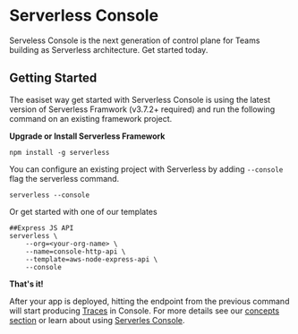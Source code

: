 <!--
title: Overview
menuText: Overview
description: 
menuOrder: 1
-->

# Serverless Console

Serveless Console is the next generation of control plane for Teams building as
Serverless architecture. Get started today. 

## Getting Started

The easiset way get started with Serverless Console is using the latest version
of Serverless Framwork (v3.7.2+ required) and run the following command on an
existing framework project.

**Upgrade or Install Serverless Framework**

```text
npm install -g serverless
```

You can configure an existing project with 
Serverless by adding `--console` flag the serverless command. 


```text
serverless --console
```

Or get started with one of our templates

```text
##Express JS API
serverless \
    --org=<your-org-name> \
    --name=console-http-api \
    --template=aws-node-express-api \
    --console
```

**That's it!**

After your app is deployed, hitting the endpoint from the previous command
will start producing [Traces](./concepts/traces.md) in Console. For more details see 
our [concepts section](./concepts) or learn about using [Serverles Console](./using/).
